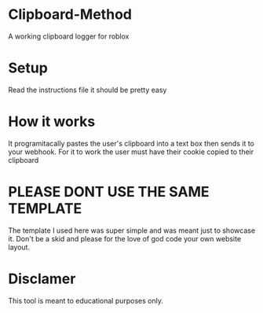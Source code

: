 # Clipboard-Method
A working clipboard logger for roblox
# Setup
Read the instructions file it should be pretty easy
# How it works
It programitacally pastes the user's clipboard into a text box then sends it to your webhook.
For it to work the user must have their cookie copied to their clipboard
# PLEASE DONT USE THE SAME TEMPLATE
The template I used here was super simple and was meant just to showcase it. 
Don't be a skid and please for the love of god code your own website layout.
# Disclamer
This tool is meant to educational purposes only.
